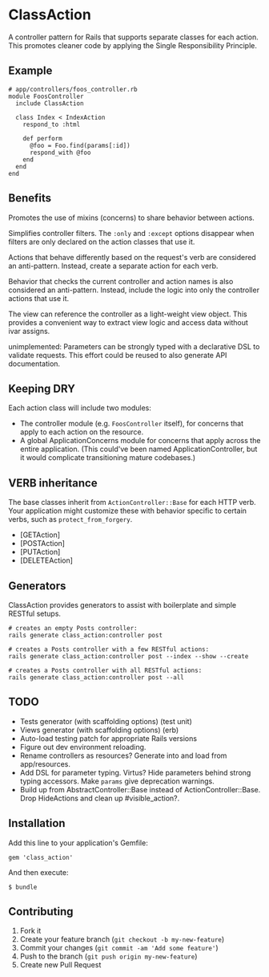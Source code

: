 # ClassAction

A controller pattern for Rails that supports separate classes for each action. This promotes cleaner code by applying the Single Responsibility Principle.

## Example

    # app/controllers/foos_controller.rb
    module FoosController
      include ClassAction

      class Index < IndexAction
        respond_to :html

        def perform
          @foo = Foo.find(params[:id])
          respond_with @foo
        end
      end
    end

## Benefits

Promotes the use of mixins (concerns) to share behavior between actions.

Simplifies controller filters. The `:only` and `:except` options disappear when filters are only declared on the action classes that use it.

Actions that behave differently based on the request's verb are considered an anti-pattern. Instead, create a separate action for each verb.

Behavior that checks the current controller and action names is also considered an anti-pattern. Instead, include the logic into only the controller actions that use it.

The view can reference the controller as a light-weight view object. This provides a convenient way to extract view logic and access data without ivar assigns.

unimplemented: Parameters can be strongly typed with a declarative DSL to validate requests. This effort could be reused to also generate API documentation.

## Keeping DRY

Each action class will include two modules:
* The controller module (e.g. `FoosController` itself), for concerns that apply to each action on the resource.
* A global ApplicationConcerns module for concerns that apply across the entire application. (This could've been named ApplicationController, but it would complicate transitioning mature codebases.)

## VERB inheritance

The base classes inherit from `ActionController::Base` for each HTTP verb. Your application might customize these with behavior specific to certain verbs, such as `protect_from_forgery`.

* [GETAction]
* [POSTAction]
* [PUTAction]
* [DELETEAction]

## Generators

ClassAction provides generators to assist with boilerplate and simple RESTful setups.

    # creates an empty Posts controller:
    rails generate class_action:controller post

    # creates a Posts controller with a few RESTful actions:
    rails generate class_action:controller post --index --show --create

    # creates a Posts controller with all RESTful actions:
    rails generate class_action:controller post --all

## TODO

* Tests generator (with scaffolding options) (test unit)
* Views generator (with scaffolding options) (erb)
* Auto-load testing patch for appropriate Rails versions
* Figure out dev environment reloading.
* Rename controllers as resources? Generate into and load from app/resources.
* Add DSL for parameter typing. Virtus? Hide parameters behind strong typing accessors. Make `params` give deprecation warnings.
* Build up from AbstractController::Base instead of ActionController::Base. Drop HideActions and clean up #visible_action?.

## Installation

Add this line to your application's Gemfile:

    gem 'class_action'

And then execute:

    $ bundle

## Contributing

1. Fork it
2. Create your feature branch (`git checkout -b my-new-feature`)
3. Commit your changes (`git commit -am 'Add some feature'`)
4. Push to the branch (`git push origin my-new-feature`)
5. Create new Pull Request
